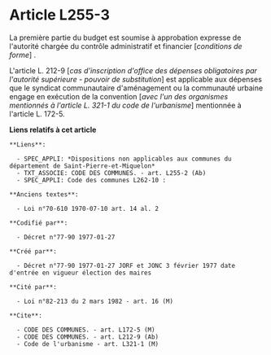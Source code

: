 # Article L255-3

La première partie du budget est soumise à approbation expresse de l'autorité chargée du contrôle administratif et financier
[*conditions de forme*] .

L'article L. 212-9 [*cas d'inscription d'office des dépenses obligatoires par l'autorité supérieure - pouvoir de
substitution*] est applicable aux dépenses que le syndicat communautaire d'aménagement ou la communauté urbaine engage en
exécution de la convention [*avec l'un des organismes mentionnés à l'article L. 321-1 du code de l'urbanisme*] mentionnée à
l'article L. 172-5.

**Liens relatifs à cet article**

	**Liens**:

	  - SPEC_APPLI: *Dispositions non applicables aux communes du département de Saint-Pierre-et-Miquelon*
	  - TXT_ASSOCIE: CODE DES COMMUNES. - art. L255-2 (Ab)
	  - SPEC_APPLI: Code des communes L262-10 :

	**Anciens textes**:

	  - Loi n°70-610 1970-07-10 art. 14 al. 2

	**Codifié par**:

	  - Décret n°77-90 1977-01-27

	**Créé par**:

	  - Décret n°77-90 1977-01-27 JORF et JONC 3 février 1977 date d'entrée en vigueur élection des maires

	**Cité par**:

	  - Loi n°82-213 du 2 mars 1982 - art. 16 (M)

	**Cite**:

	  - CODE DES COMMUNES. - art. L172-5 (M)
	  - CODE DES COMMUNES. - art. L212-9 (Ab)
	  - Code de l'urbanisme - art. L321-1 (M)
